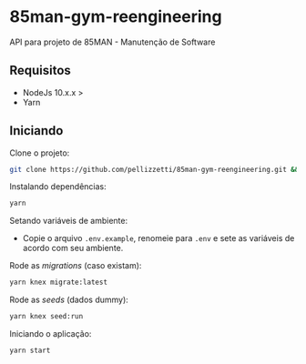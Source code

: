 # 85man-gym-reengineering

API para projeto de 85MAN - Manutenção de Software

## Requisitos

- NodeJs 10.x.x >
- Yarn

## Iniciando

Clone o projeto:

```sh
git clone https://github.com/pellizzetti/85man-gym-reengineering.git && cd 85man-gym-reengineering
```

Instalando dependências:

```sh
yarn
```

Setando variáveis de ambiente:

- Copie o arquivo `.env.example`, renomeie para `.env` e sete as variáveis de acordo com seu ambiente.

Rode as _migrations_ (caso existam):

```sh
yarn knex migrate:latest
```

Rode as _seeds_ (dados dummy):

```sh
yarn knex seed:run
```

Iniciando o aplicação:

```sh
yarn start
```
